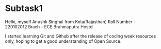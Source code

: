 # Subtask1
Hello, myself Anushk Singhal from Kota(Rajasthan)
Roll Number - 220102012
Brach - ECE
Brahmaputra Hostel

I started learning Git and Github after the release of coding week resources only, hoping to get a good understanding of Open Source.